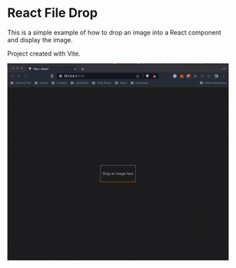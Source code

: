# React File Drop

This is a simple example of how to drop an image into a React component and display the image.

Project created with Vite.

<img src="/previews/preview.gif">
